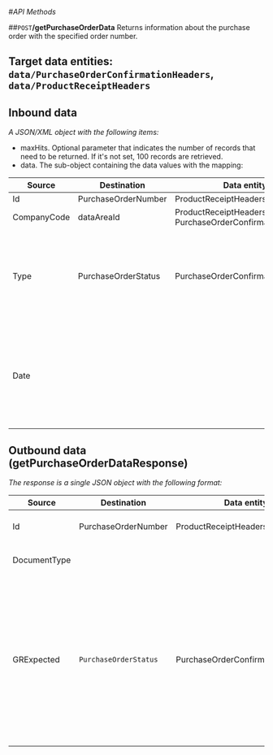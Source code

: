#_API Methods_

##`POST`**/getPurchaseOrderData**
Returns information about the purchase order with the specified order number.

## Target data entities: `data/PurchaseOrderConfirmationHeaders`, `data/ProductReceiptHeaders`

## Inbound data

_A JSON/XML object with the following items:_
- maxHits. Optional parameter that indicates the number of records that need to be returned. If it's not set, 100 records are retrieved.
- data. The sub-object containing the data values with the mapping:

| Source | Destination | Data entity | Comment |
|--|--|--|--|
| Id | PurchaseOrderNumber | ProductReceiptHeaders | |
| CompanyCode | dataAreaId | ProductReceiptHeaders, PurchaseOrderConfirmationHeaders | |
| Type | PurchaseOrderStatus | PurchaseOrderConfirmationHeaders | Certain item types are to be determined via the type. Possible values are NONE, OPEN, POSTED, and RETURNED. |
| Date | | | Corresponds to the posting date (ISO 8601 format) if the line items are to be determined retrospectively. <div style="color:red">Not implemented.</div>|


## Outbound data (getPurchaseOrderDataResponse)

_The response is a single JSON object with the following format:_

| Source | Destination | Data entity | Comment |
|--|--|--|--|
| Id | PurchaseOrderNumber | ProductReceiptHeaders | Purchase order number, as stored in the ERP system |
| DocumentType | | | Type of the purchase order. Always has a value "STANDARD". |
| GRExpected | `PurchaseOrderStatus` | PurchaseOrderConfirmationHeaders | Boolean value showing whether the line item is still awaiting delivery of goods. If PurchaseOrderStatus value from the data entity has the value "Received", or if the "Type" parameter from the request has the value "NONE", the output value in this field will be False. Otherwise, it will be Trus. |
| | | | |